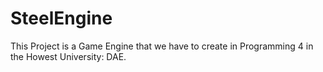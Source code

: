 # SteelEngine
This Project is a Game Engine that we have to create in Programming 4 in the Howest University: DAE.
